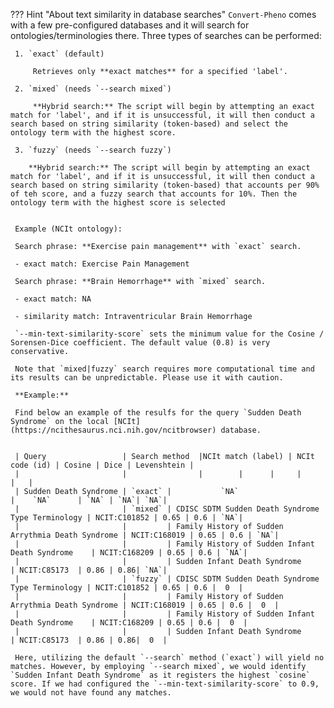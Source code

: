 ??? Hint "About text similarity in database searches"
    `Convert-Pheno` comes with a few pre-configured databases and it will search for ontologies/terminologies there. Three types of searches can be performed:

     1. `exact` (default)

         Retrieves only **exact matches** for a specified 'label'.

     2. `mixed` (needs `--search mixed`)

         **Hybrid search:** The script will begin by attempting an exact match for 'label', and if it is unsuccessful, it will then conduct a search based on string similarity (token-based) and select the ontology term with the highest score. 

     3. `fuzzy` (needs `--search fuzzy`)

        **Hybrid search:** The script will begin by attempting an exact match for 'label', and if it is unsuccessful, it will then conduct a search based on string similarity (token-based) that accounts per 90% of teh score, and a fuzzy search that accounts for 10%. Then the ontology term with the highest score is selected     


     Example (NCIt ontology): 

     Search phrase: **Exercise pain management** with `exact` search.

     - exact match: Exercise Pain Management

     Search phrase: **Brain Hemorrhage** with `mixed` search.

     - exact match: NA

     - similarity match: Intraventricular Brain Hemorrhage

     `--min-text-similarity-score` sets the minimum value for the Cosine / Sorensen-Dice coefficient. The default value (0.8) is very conservative.

     Note that `mixed|fuzzy` search requires more computational time and its results can be unpredictable. Please use it with caution.

     **Example:** 
 
     Find below an example of the resulfs for the query `Sudden Death Syndrome` on the local [NCIt](https://ncithesaurus.nci.nih.gov/ncitbrowser) database.


     | Query                 | Search method  |NCIt match (label) | NCIt code (id) | Cosine | Dice | Levenshtein |
     |                       |                |        |      |     |     |   |
     | Sudden Death Syndrome | `exact` |           `NA`                                    |    `NA`      | `NA` | `NA`| `NA`|
     |                       | `mixed` | CDISC SDTM Sudden Death Syndrome Type Terminology | NCIT:C101852 | 0.65 | 0.6 | `NA`|
     |                       |         | Family History of Sudden Arrythmia Death Syndrome | NCIT:C168019 | 0.65 | 0.6 | `NA`|
     |                       |         | Family History of Sudden Infant Death Syndrome    | NCIT:C168209 | 0.65 | 0.6 | `NA`|
     |                       |         | Sudden Infant Death Syndrome                      | NCIT:C85173  | 0.86 | 0.86| `NA`|
     |                       | `fuzzy` | CDISC SDTM Sudden Death Syndrome Type Terminology | NCIT:C101852 | 0.65 | 0.6 |  0  |
     |                       |         | Family History of Sudden Arrythmia Death Syndrome | NCIT:C168019 | 0.65 | 0.6 |  0  |
     |                       |         | Family History of Sudden Infant Death Syndrome    | NCIT:C168209 | 0.65 | 0.6 |  0  |
     |                       |         | Sudden Infant Death Syndrome                      | NCIT:C85173  | 0.86 | 0.86|  0  |

     Here, utilizing the default `--search` method (`exact`) will yield no matches. However, by employing `--search mixed`, we would identify `Sudden Infant Death Syndrome` as it registers the highest `cosine` score. If we had configured the `--min-text-similarity-score` to 0.9, we would not have found any matches.
